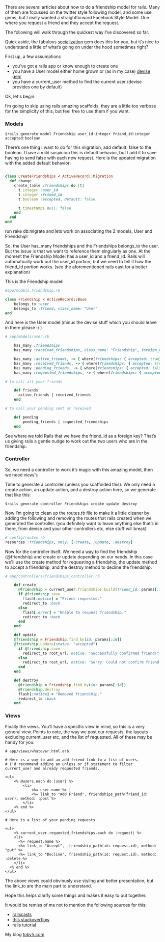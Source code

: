 There are several articles about how to do a friendship model for rails. Many of them are focussed on the twitter style following model, and some use gems, but I really wanted a straightforward Facebook Style Model. One where you request a friend and they accept the request.

The following will walk through the quickest way I’ve discovered so far.

Quick aside, the fabulous [socialization](https://github.com/cmer/socialization) gem does this for you, but it’s nice to understand a little of what’s going on under the hood sometimes right?

First up, a few assumptions
* you’ve got a rails app or know enough to create one
* you have a User model either home grown or (as in my case) [devise gem](https://github.com/plataformatec/devise)
* you have a current_user method to find the current user (devise provides one by default)

Ok, let's begin

I’m going to skip using rails amazing scaffolds, they are a little too verbose for the simplicity of this, but feel free to use them if you want.

### Models

```terminal
$rails generate model Friendship user_id:integer friend_id:integer accepted:boolean
```
There’s one thing I want to do for this migration, add default: false to the boolean. I have a mild suspicion this is default behavior, but I add it to save having to send false with each new request.
Here is the updated migration with the added default behavior:

```ruby

class CreateFriendships < ActiveRecord::Migration
  def change
    create_table :friendships do |t|
      t.integer :user_id
      t.integer :friend_id
      t.boolean :accepted, default: false

      t.timestamps null: false
    end
  end
end

```
run rake db:migrate and lets work on associating the 2 models, User and Friendship!

So, the User has_many friendships and the Friendships belongs_to the user. But the issue is that we want to reference them singularly as one. At the moment the Friendship Model has a user_id and a friend_id. Rails will automatically work out the user_id portion, but we need to tell it how the friend_id portion works. (see the aforementioned rails cast for a better explanation)

This is the Friendship model:

```ruby
#app/models.friendship.rb

class Friendship < ActiveRecord::Base
	belongs_to :user
	belongs_to :friend, class_name: "User"
end

```
And here is the User model (minus the devise stuff which you should leave in there please :) )

```ruby
# app/models/user.rb

	has_many :friendships
	has_many :received_friendships, class_name: "Friendship", foreign_key: "friend_id"

	has_many :active_friends, -> { where(friendships: { accepted: true}) }, through: :friendships, source: :friend
	has_many :received_friends, -> { where(friendships: { accepted: true}) }, through: :received_friendships, source: :user
	has_many :pending_friends, -> { where(friendships: { accepted: false}) }, through: :friendships, source: :friend
	has_many :requested_friendships, -> { where(friendships: { accepted: false}) }, through: :received_friendships, source: :user

# to call all your friends

	def friends
	  active_friends | received_friends
	end

# to call your pending sent or received

	def pending
		pending_friends | requested_friendships
	end

```

See where we told Rails that we have the friend_id as a foreign key? That’s us giving rails a gentle nudge to work out the two users who are in the friendship.

### Controller

So, we need a controller to work it’s magic with this amazing model, then we need view/’s

Time to generate a controller (unless you scaffolded this).
We only need a create action, an update action, and a destroy action here, so we generate that like this:

```terminal
$rails generate controller Friendships create update destroy
```

Now I’m going to clean up the routes.rb file to make it a little cleaner by adding the following and removing the routes that rails created when we generated the controller. (you definitely want to leave anything else that’s in there, from devise and your other controllers etc, else stuff will break)

```ruby
# config/routes.rb
resources :friendships, only: [:create, :update, :destroy]

```

Now for the controller itself. We need a way to find the friendship (@friendship) and create or update depending on our needs. In this case we'll use the create method for requesting a friendship, the update method to accept a friendship, and the destroy method to decline the friendship.

```ruby
# app/controllers/friendships_controller.rb

	def create
	  @friendship = current_user.friendships.build(friend_id: params[:friend_id])
	  if @friendship.save
	    flash[:notice] = "Friend requested."
	    redirect_to :back
	  else
	    flash[:error] = "Unable to request friendship."
	    redirect_to :back
	  end
	end

	def update
	@friendship = Friendship.find_by(id: params[:id])
	@friendship.update(status: "accepted")
	  if @friendship.save
	    redirect_to root_url, notice: "Successfully confirmed friend!"
	  else
	    redirect_to root_url, notice: "Sorry! Could not confirm friend!"
	  end
	end

	def destroy
	  @friendship = Friendship.find_by(id: params[:id])
	  @friendship.destroy
	  flash[:notice] = "Removed friendship."
	  redirect_to :back
	end

```

### Views

Finally the views. You'll have a specific view in mind, so this is a very general view. Points to note, the way we post our requests, the layouts excluding current_user etc, and the list of requested. All of these may be handy for you.

```erb
# app/views/whatever.html.erb

# Here is a way to add an add friend link to a list of users.
# I'd recommend adding an unless or if statement to filter current_user and already requested friends.

<ul>
	<% @users.each do |user| %>
		<li>
			<%= user.name %> |
			<%= link_to "Add Friend", friendships_path(friend_id: user), method: :post %>
		</li>
	<% end %>
</ul>

# Here is a list of your pending requests

<ul>
    <% current_user.requested_friendships.each do |request| %>
    <li>
      <%= request.name %>
      <%= link_to "Accept",  friendship_path(id: request.id), method: "put" %>
      <%= link_to "Decline", friendship_path(id: request.id), method: :delete %>
    </li>
  <% end %>
</ul>

```
The above views could obviously use styling and better presentation, but the link_to are the main part to understand.


Hope this helps clarify some things and makes it easy to put together.

It would be remiss of me not to mention the following sources for this:
* [railscasts](http://railscasts.com/episodes/163-self-referential-association)
* [this stackoverflow](http://stackoverflow.com/questions/25101089/mutual-friendship-rails-4/25105635#25105635)
* [rails tutorial](https://www.railstutorial.org)


My blog [tobyh.com](http://tobyh.com)
